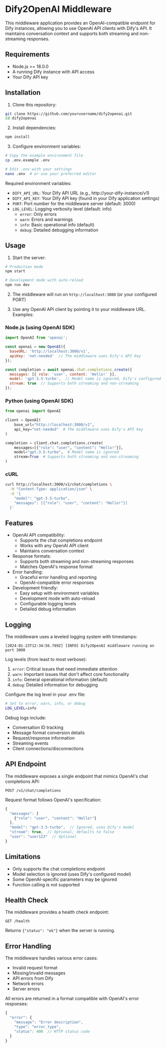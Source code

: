# Dify2OpenAI Middleware

This middleware application provides an OpenAI-compatible endpoint for Dify instances, allowing you to use OpenAI API clients with Dify's API. It maintains conversation context and supports both streaming and non-streaming responses.

## Requirements

- Node.js >= 18.0.0
- A running Dify instance with API access
- Your Dify API key

## Installation

1. Clone this repository:
```bash
git clone https://github.com/yourusername/dify2openai.git
cd dify2openai
```

2. Install dependencies:
```bash
npm install
```

3. Configure environment variables:
```bash
# Copy the example environment file
cp .env.example .env

# Edit .env with your settings
nano .env  # or use your preferred editor
```

Required environment variables:
- `DIFY_API_URL`: Your Dify API URL (e.g., http://your-dify-instance/v1)
- `DIFY_API_KEY`: Your Dify API key (found in your Dify application settings)
- `PORT`: Port number for the middleware server (default: 3000)
- `LOG_LEVEL`: Logging verbosity level (default: info)
  - `error`: Only errors
  - `warn`: Errors and warnings
  - `info`: Basic operational info (default)
  - `debug`: Detailed debugging information

## Usage

1. Start the server:
```bash
# Production mode
npm start

# Development mode with auto-reload
npm run dev
```

2. The middleware will run on `http://localhost:3000` (or your configured PORT)

3. Use any OpenAI API client by pointing it to your middleware URL. Examples:

### Node.js (using OpenAI SDK)
```javascript
import OpenAI from 'openai';

const openai = new OpenAI({
  baseURL: 'http://localhost:3000/v1',
  apiKey: 'not-needed'  // The middleware uses Dify's API key
});

const completion = await openai.chat.completions.create({
  messages: [{ role: 'user', content: 'Hello!' }],
  model: 'gpt-3.5-turbo',  // Model name is ignored, Dify's configured model is used
  stream: true  // Supports both streaming and non-streaming
});
```

### Python (using OpenAI SDK)
```python
from openai import OpenAI

client = OpenAI(
    base_url="http://localhost:3000/v1",
    api_key="not-needed"  # The middleware uses Dify's API key
)

completion = client.chat.completions.create(
    messages=[{"role": "user", "content": "Hello!"}],
    model="gpt-3.5-turbo",  # Model name is ignored
    stream=True  # Supports both streaming and non-streaming
)
```

### cURL
```bash
curl http://localhost:3000/v1/chat/completions \
  -H "Content-Type: application/json" \
  -d '{
    "model": "gpt-3.5-turbo",
    "messages": [{"role": "user", "content": "Hello!"}]
  }'
```

## Features

- OpenAI API compatibility:
  - Supports the chat completions endpoint
  - Works with any OpenAI API client
  - Maintains conversation context
- Response formats:
  - Supports both streaming and non-streaming responses
  - Matches OpenAI's response format
- Error handling:
  - Graceful error handling and reporting
  - OpenAI-compatible error responses
- Development friendly:
  - Easy setup with environment variables
  - Development mode with auto-reload
  - Configurable logging levels
  - Detailed debug information

## Logging

The middleware uses a leveled logging system with timestamps:

```
[2024-01-23T12:34:56.789Z] [INFO] Dify2OpenAI middleware running on port 3000
```

Log levels (from least to most verbose):
1. `error`: Critical issues that need immediate attention
2. `warn`: Important issues that don't affect core functionality
3. `info`: General operational information (default)
4. `debug`: Detailed information for debugging

Configure the log level in your .env file:
```bash
# Set to error, warn, info, or debug
LOG_LEVEL=info
```

Debug logs include:
- Conversation ID tracking
- Message format conversion details
- Request/response information
- Streaming events
- Client connections/disconnections

## API Endpoint

The middleware exposes a single endpoint that mimics OpenAI's chat completions API:

`POST /v1/chat/completions`

Request format follows OpenAI's specification:
```javascript
{
  "messages": [
    {"role": "user", "content": "Hello!"}
  ],
  "model": "gpt-3.5-turbo",  // Ignored, uses Dify's model
  "stream": true,  // Optional, defaults to false
  "user": "user123"  // Optional
}
```

## Limitations

- Only supports the chat completions endpoint
- Model selection is ignored (uses Dify's configured model)
- Some OpenAI-specific parameters may be ignored
- Function calling is not supported

## Health Check

The middleware provides a health check endpoint:

`GET /health`

Returns `{"status": "ok"}` when the server is running.

## Error Handling

The middleware handles various error cases:
- Invalid request format
- Missing/invalid messages
- API errors from Dify
- Network errors
- Server errors

All errors are returned in a format compatible with OpenAI's error responses:
```javascript
{
  "error": {
    "message": "Error description",
    "type": "error_type",
    "status": 400  // HTTP status code
  }
}
```